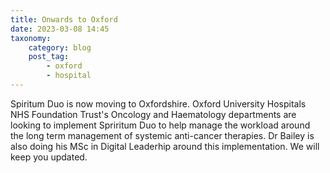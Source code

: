 ```yaml
---
title: Onwards to Oxford
date: 2023-03-08 14:45
taxonomy:
    category: blog
    post_tag:
        - oxford
        - hospital
---
```


Spiritum Duo is now moving to Oxfordshire. Oxford University Hospitals NHS Foundation Trust's Oncology and Haematology departments are looking to implement Spriritum Duo to help manage the workload around the long term management of systemic anti-cancer therapies. Dr Bailey is also doing his MSc in Digital Leaderhip around this implementation. We will keep you updated.
